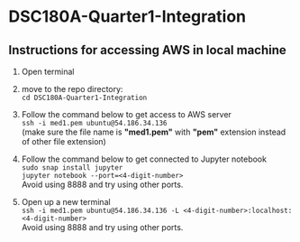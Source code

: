 # DSC180A-Quarter1-Integration

## Instructions for accessing AWS in local machine

1. Open terminal <br>
2. move to the repo directory: <br>
```cd DSC180A-Quarter1-Integration```<br>

3. Follow the command below to get access to AWS server <br>
``` ssh -i med1.pem ubuntu@54.186.34.136 ``` <br>
(make sure the file name is **"med1.pem"** with **"pem"** extension instead of other file extension)<br>

4. Follow the command below to get connected to Jupyter notebook<br>
``` sudo snap install jupyter ``` <br>
``` jupyter notebook --port=<4-digit-number> ```<br> 
Avoid using 8888 and try using other ports.<br>

5. Open up a new terminal <br>
``` ssh -i med1.pem ubuntu@54.186.34.136 -L <4-digit-number>:localhost:<4-digit-number> ```<br>
Avoid using 8888 and try using other ports.
